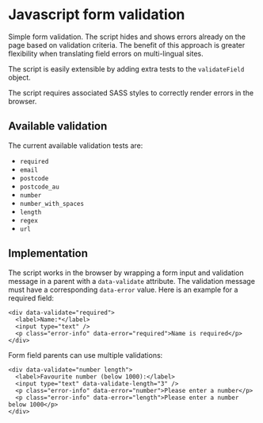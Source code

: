 # Javascript form validation

Simple form validation. The script hides and shows errors already on the page based on validation criteria. The benefit of this approach is greater flexibility when translating field errors on multi-lingual sites.

The script is easily extensible by adding extra tests to the `validateField` object.

The script requires associated SASS styles to correctly render errors in the browser.

## Available validation

The current available validation tests are:

- `required`
- `email`
- `postcode`
- `postcode_au`
- `number`
- `number_with_spaces`
- `length`
- `regex`
- `url`

## Implementation

The script works in the browser by wrapping a form input and validation message in a parent with a `data-validate` attribute. The validation message must have a corresponding `data-error` value. Here is an example for a required field:

```
<div data-validate="required">
  <label>Name:*</label>
  <input type="text" />
  <p class="error-info" data-error="required">Name is required</p>
</div>
```

Form field parents can use multiple validations:

```
<div data-validate="number length">
  <label>Favourite number (below 1000):</label>
  <input type="text" data-validate-length="3" />
  <p class="error-info" data-error="number">Please enter a number</p>
  <p class="error-info" data-error="length">Please enter a number below 1000</p>
</div>
```
